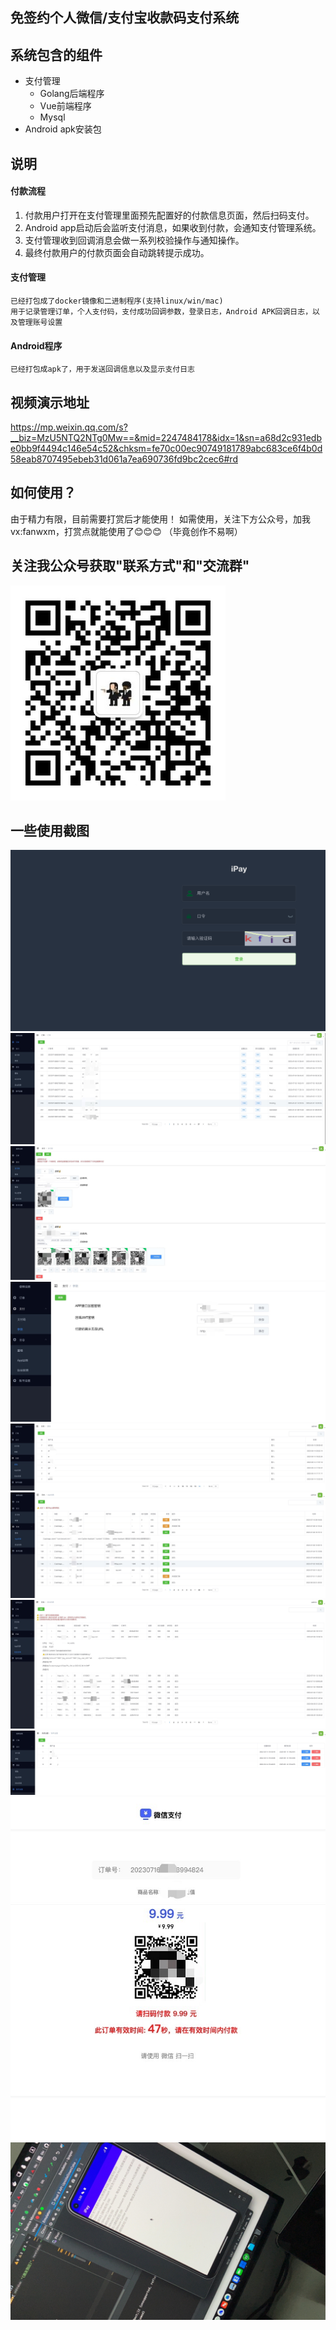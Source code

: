 ## 免签约个人微信/支付宝收款码支付系统

## 系统包含的组件
- 支付管理
  - Golang后端程序
  - Vue前端程序
  - Mysql
- Android apk安装包

## 说明
#### 付款流程
1. 付款用户打开在支付管理里面预先配置好的付款信息页面，然后扫码支付。
2. Android app启动后会监听支付消息，如果收到付款，会通知支付管理系统。
3. 支付管理收到回调消息会做一系列校验操作与通知操作。
4. 最终付款用户的付款页面会自动跳转提示成功。

#### 支付管理
```
已经打包成了docker镜像和二进制程序(支持linux/win/mac)
用于记录管理订单，个人支付码，支付成功回调参数，登录日志，Android APK回调日志，以及管理账号设置
```

#### Android程序
```
已经打包成apk了，用于发送回调信息以及显示支付日志

```

## 视频演示地址
https://mp.weixin.qq.com/s?__biz=MzU5NTQ2NTg0Mw==&mid=2247484178&idx=1&sn=a68d2c931edbe0bb9f4494c146e54c52&chksm=fe70c00ec90749181789abc683ce6f4b0d58eab8707495ebeb31d061a7ea690736fd9bc2cec6#rd

## 如何使用？
由于精力有限，目前需要打赏后才能使用！ 如需使用，关注下方公众号，加我vx:fanwxm，打赏点就能使用了😊😊😊 （毕竟创作不易啊）

## 关注我公众号获取"联系方式"和"交流群"
![image](https://github.com/bugfan/ipayment/blob/main/img/gzh.jpg)


## 一些使用截图
![image](https://github.com/bugfan/ipayment/blob/main/img/1.png)
![image](https://github.com/bugfan/ipayment/blob/main/img/2.jpeg)
![image](https://github.com/bugfan/ipayment/blob/main/img/3.jpeg)
![image](https://github.com/bugfan/ipayment/blob/main/img/4.jpeg)
![image](https://github.com/bugfan/ipayment/blob/main/img/5.jpeg)
![image](https://github.com/bugfan/ipayment/blob/main/img/6.jpeg)
![image](https://github.com/bugfan/ipayment/blob/main/img/7.jpeg)
![image](https://github.com/bugfan/ipayment/blob/main/img/8.jpeg)
![image](https://github.com/bugfan/ipayment/blob/main/img/9.jpeg)
![image](https://github.com/bugfan/ipayment/blob/main/img/apk.JPG)
